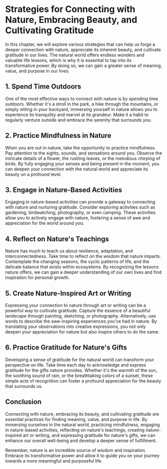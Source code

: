 # Strategies for Connecting with Nature, Embracing Beauty, and Cultivating Gratitude

In this chapter, we will explore various strategies that can help us forge a deeper connection with nature, appreciate its inherent beauty, and cultivate gratitude in our lives. The natural world offers endless wonders and valuable life lessons, which is why it is essential to tap into its transformative power. By doing so, we can gain a greater sense of meaning, value, and purpose in our lives.

## 1\. Spend Time Outdoors

One of the most effective ways to connect with nature is by spending time outdoors. Whether it's a stroll in the park, a hike through the mountains, or simply sitting in your backyard, immersing yourself in nature allows you to experience its tranquility and marvel at its grandeur. Make it a habit to regularly venture outside and embrace the serenity that surrounds you.

## 2\. Practice Mindfulness in Nature

When you are out in nature, take the opportunity to practice mindfulness. Pay attention to the sights, sounds, and sensations around you. Observe the intricate details of a flower, the rustling leaves, or the melodious chirping of birds. By fully engaging your senses and being present in the moment, you can deepen your connection with the natural world and appreciate its beauty on a profound level.

## 3\. Engage in Nature-Based Activities

Engaging in nature-based activities can provide a gateway to connecting with nature and nurturing gratitude. Consider exploring activities such as gardening, birdwatching, photography, or even camping. These activities allow you to actively engage with nature, fostering a sense of awe and appreciation for the world around you.

## 4\. Reflect on Nature's Teachings

Nature has much to teach us about resilience, adaptation, and interconnectedness. Take time to reflect on the wisdom that nature imparts. Contemplate the changing seasons, the cyclic patterns of life, and the delicate balance that exists within ecosystems. By recognizing the lessons nature offers, we can gain a deeper understanding of our own lives and find inspiration for personal growth.

## 5\. Create Nature-Inspired Art or Writing

Expressing your connection to nature through art or writing can be a powerful way to cultivate gratitude. Capture the essence of a beautiful landscape through painting, sketching, or photography. Alternatively, use words to describe the awe-inspiring experiences you've had in nature. By translating your observations into creative expressions, you not only deepen your appreciation for nature but also inspire others to do the same.

## 6\. Practice Gratitude for Nature's Gifts

Developing a sense of gratitude for the natural world can transform your perspective on life. Take time each day to acknowledge and express gratitude for the gifts nature provides. Whether it's the warmth of the sun, the soothing sound of rain, or the breathtaking colors of a sunset, these simple acts of recognition can foster a profound appreciation for the beauty that surrounds us.

## Conclusion

Connecting with nature, embracing its beauty, and cultivating gratitude are essential practices for finding meaning, value, and purpose in life. By immersing ourselves in the natural world, practicing mindfulness, engaging in nature-based activities, reflecting on nature's teachings, creating nature-inspired art or writing, and expressing gratitude for nature's gifts, we can enhance our overall well-being and develop a deeper sense of fulfillment.

Remember, nature is an incredible source of wisdom and inspiration. Embrace its transformative power and allow it to guide you on your journey towards a more meaningful and purposeful life.
